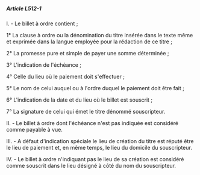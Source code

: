 ##### Article L512-1

I. - Le billet à ordre contient ;

1° La clause à ordre ou la dénomination du titre insérée dans le texte même et exprimée dans la langue employée pour la rédaction de ce titre ;

2° La promesse pure et simple de payer une somme déterminée ;

3° L'indication de l'échéance ;

4° Celle du lieu où le paiement doit s'effectuer ;

5° Le nom de celui auquel ou à l'ordre duquel le paiement doit être fait ;

6° L'indication de la date et du lieu où le billet est souscrit ;

7° La signature de celui qui émet le titre dénommé souscripteur.

II. - Le billet à ordre dont l'échéance n'est pas indiquée est considéré comme payable à vue.

III. - A défaut d'indication spéciale le lieu de création du titre est réputé être le lieu de paiement et, en même temps, le lieu du domicile du souscripteur.

IV. - Le billet à ordre n'indiquant pas le lieu de sa création est considéré comme souscrit dans le lieu désigné à côté du nom du souscripteur.

